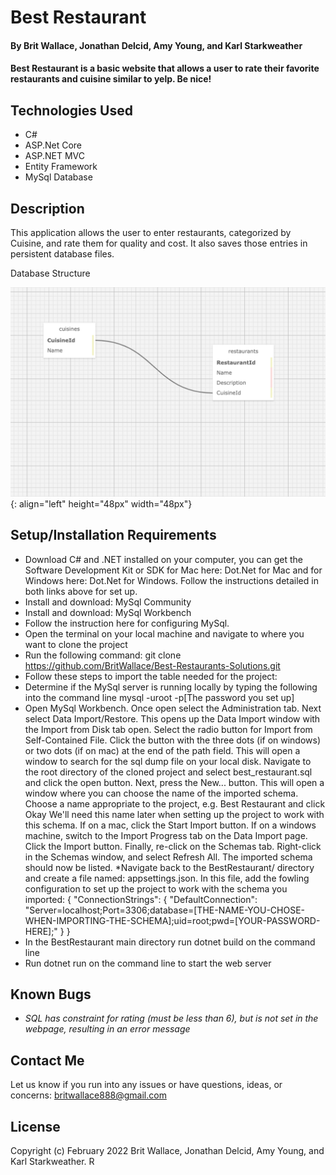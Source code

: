 # Best Restaurant

#### By **Brit Wallace, Jonathan Delcid, Amy Young, and Karl Starkweather**

#### Best Restaurant is a basic website that allows a user to rate their favorite restaurants and cuisine similar to yelp. Be nice!

## Technologies Used

- C#
- ASP.Net Core
- ASP.NET MVC
- Entity Framework
- MySql Database

## Description

This application allows the user to enter restaurants, categorized by Cuisine, and rate them for quality and cost. It also saves those entries in persistent database files.

Database Structure

![Database Structure Image](/BestRestaurants/wwwroot/images/DatabaseImage.jpg){: align="left" height="48px" width="48px"}

## Setup/Installation Requirements

- Download C# and .NET installed on your computer, you can get the Software Development Kit or SDK for Mac here: Dot.Net for Mac and for Windows here: Dot.Net for Windows. Follow the instructions detailed in both links above for set up.
- Install and download: MySql Community
- Install and download: MySql Workbench
- Follow the instruction here for configuring MySql.
- Open the terminal on your local machine and navigate to where you want to clone the project
- Run the following command: git clone https://github.com/BritWallace/Best-Restaurants-Solutions.git
- Follow these steps to import the table needed for the project:
- Determine if the MySql server is running locally by typing the following into the command line mysql -uroot -p[The password you set up]
- Open MySql Workbench. Once open select the Administration tab. Next select Data Import/Restore. This opens up the Data Import window with the Import from Disk tab open. Select the radio button for Import from Self-Contained File. Click the button with the three dots (if on windows) or two dots (if on mac) at the end of the path field. This will open a window to search for the sql dump file on your local disk. Navigate to the root directory of the cloned project and select best_restaurant.sql and click the open button. Next, press the New... button. This will open a window where you can choose the name of the imported schema. Choose a name appropriate to the project, e.g. Best Restaurant and click Okay We'll need this name later when setting up the project to work with this schema. If on a mac, click the Start Import button. If on a windows machine, switch to the Import Progress tab on the Data Import page. Click the Import button. Finally, re-click on the Schemas tab. Right-click in the Schemas window, and select Refresh All. The imported schema should now be listed.
  \*Navigate back to the BestRestaurant/ directory and create a file named: appsettings.json. In this file, add the fowling configuration to set up the project to work with the schema you imported:
  {
  "ConnectionStrings": {
  "DefaultConnection": "Server=localhost;Port=3306;database=[THE-NAME-YOU-CHOSE-WHEN-IMPORTING-THE-SCHEMA];uid=root;pwd=[YOUR-PASSWORD-HERE];"
  }
  }
- In the BestRestaurant main directory run dotnet build on the command line
- Run dotnet run on the command line to start the web server

## Known Bugs

- _SQL has constraint for rating (must be less than 6), but is not set in the webpage, resulting in an error message_

## Contact Me

Let us know if you run into any issues or have questions, ideas, or concerns:
britwallace888@gmail.com

## License

Copyright (c) February 2022 Brit Wallace, Jonathan Delcid, Amy Young, and Karl Starkweather.
R